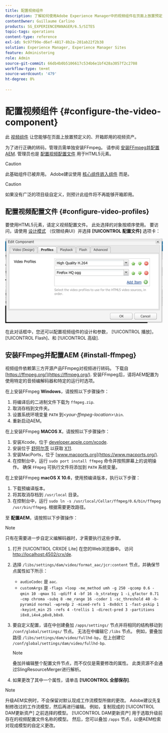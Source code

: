 ```yaml
---
title: 配置视频组件
description: 了解如何使用Adobe Experience Manager中的视频组件在页面上放置预定义的、现成的视频资源。
contentOwner: Guillaume Carlino
products: SG_EXPERIENCEMANAGER/6.5/SITES
topic-tags: operations
content-type: reference
exl-id: 9c97f99e-d6ef-4817-8b2a-201ab22f2b38
solution: Experience Manager, Experience Manager Sites
feature: Administering
role: Admin
source-git-commit: 66db4b0b5106617c534b6e1bf428a3057f2c2708
workflow-type: tm+mt
source-wordcount: '479'
ht-degree: 0%

---
```


# 配置视频组件 {#configure-the-video-component}

此 [视频组件](/help/sites-authoring/default-components-foundation.md#video) 让您能够在页面上放置预定义的、开箱即用的视频资产。

为了进行正确的转码，管理员需单独安装FFmpeg。 请参阅 [安装FFmpeg并配置AEM](#install-ffmpeg). 管理员也是 [配置视频配置文件](#configure-video-profiles) 用于HTML5元素。

>[!CAUTION]
>
>此基础组件已被弃用。 Adobe建议使用 [核心组件嵌入组件](https://experienceleague.adobe.com/docs/experience-manager-core-components/using/wcm-components/embed.html) 而是。

>[!CAUTION]
>
>如果没有广泛的项目级自定义，则预计此组件将不再能够开箱即用。

## 配置视频配置文件 {#configure-video-profiles}

要使用HTML5元素，请定义视频配置文件。 此处选择的对象按顺序使用。 要访问，请使用 [设计模式](/help/sites-authoring/default-components-designmode.md) （仅限经典UI）并选择 **[!UICONTROL 配置文件]** 选项卡：

![chlimage_1-317](assets/chlimage_1-317.png)

在此对话框中，您还可以配置视频组件的设计和参数， [!UICONTROL 播放]， [!UICONTROL Flash]、和 [!UICONTROL 高级].

## 安装FFmpeg并配置AEM {#install-ffmpeg}

视频组件依赖第三方开源产品FFmpeg对视频进行转码。 下载自 [https://ffmpeg.org/](https://ffmpeg.org/). 安装FFmpeg后，请将AEM配置为使用特定的音频编解码器和特定的运行时选项。

在上安装FFmpeg **Windows**，请按照以下步骤操作：

1. 将编译后的二进制文件下载为 `ffmpeg.zip`.
1. 取消存档到文件夹。
1. 设置系统环境变量 `PATH` 到&lt;*your-ffmpeg-location*>`\bin`.
1. 重新启动AEM。

在上安装FFmpeg **MACOS X**，请按照以下步骤操作：

1. 安装Xcode，位于 [developer.apple.com/xcode](https://developer.apple.com/xcode/).
1. 安装位于 [舒阿尔茨](https://www.xquartz.org) 以获取 [X11](https://support.apple.com/en-us/100724).
1. 安装MacPorts，位于 [www.macports.org](https://www.macports.org/).
1. 在控制台中，运行 `sudo port install ffmpeg` 命令并按照屏幕上的说明操作。 确保 `FFmpeg` 可执行文件将添加到 `PATH` 系统变量。

在上安装FFmpeg **macOS X 10.6**，使用预编译版本，执行以下步骤：

1. 下载预编译版本。
1. 将其取消存档到 `/usr/local` 目录。
1. 在控制台中，运行 `sudo ln -s /usr/local/Cellar/ffmpeg/0.6/bin/ffmpeg /usr/bin/ffmpeg`. 根据需要更改路径。

至 **配置AEM**，请按照以下步骤操作：

>[!NOTE]
>
>只有在需要进一步自定义编解码器时，才需要执行这些步骤。

1. 打开 [!UICONTROL CRXDE Lite] 在您的Web浏览器中。 访问 [http://localhost:4502/crx/de](http://localhost:4502/crx/de).
2. 选择 `/libs/settings/dam/video/format_aac/jcr:content` 节点，并确保节点属性如下所示：

   * `audioCodec` 是 `aac`.
   * `customArgs` 是 `-flags +loop -me_method umh -g 250 -qcomp 0.6 -qmin 10 -qmax 51 -qdiff 4 -bf 16 -b_strategy 1 -i_qfactor 0.71 -cmp chroma -subq 8 -me_range 16 -coder 1 -sc_threshold 40 -b-pyramid normal -wpredp 2 -mixed-refs 1 -8x8dct 1 -fast-pskip 1 -keyint_min 25 -refs 4 -trellis 1 -direct-pred 3 -partitions i8x8,i4x4,p8x8,b8x8`.

3. 要自定义配置，请在中创建叠加 `/apps/settings/` 节点并将相同的结构移动到 `/conf/global/settings/` 节点。 无法在中编辑它 `/libs` 节点。 例如，要叠加路径 `/libs/settings/dam/video/fullhd-bp`，在上创建它 `/conf/global/settings/dam/video/fullhd-bp`.

   >[!NOTE]
   >
   >叠加并编辑整个配置文件节点，而不仅仅是需要修改的属性。 此类资源不会通过SlingResourceMerger进行解析。

4. 如果更改了其中一个属性，请单击 **[!UICONTROL 全部保存]**.

>[!NOTE]
>
>升级AEM实例时，不会保留对默认现成工作流模型所做的更改。 Adobe建议先复制修改过的工作流模型，然后再进行编辑。 例如，复制现成的 [!UICONTROL DAM更新资产] 之前选择的模型。 [!UICONTROL DAM更新资产] 用于选取升级前存在的视频配置文件名称的模型。 然后，您可以叠加 `/apps` 节点，以便AEM检索对现成模型的自定义更改。
